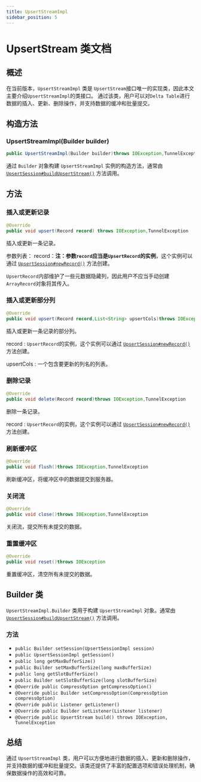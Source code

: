 ```yaml
---
title: UpsertStreamImpl
sidebar_position: 5
---
```


# UpsertStream 类文档

## 概述

在当前版本，`UpsertStreamImpl` 类是 `UpsertStream`接口唯一的实现类，因此本文主要介绍`UpsertStreamImpl`的类接口。
通过该类，用户可以对`Delta Table`进行数据的插入、更新、删除操作，并支持数据的缓冲和批量提交。

## 构造方法

### UpsertStreamImpl(Builder builder)

```java
public UpsertStreamImpl(Builder builder)throws IOException,TunnelException
```

通过 `Builder` 对象构建 `UpsertStreamImpl`
实例的构造方法，通常由 [`UpsertSession#buildUpsertStream()`](UpsertSession.md#构建upsertstream) 方法调用。

## 方法

### 插入或更新记录

```java
@Override
public void upsert(Record record) throws IOException,TunnelException
```

插入或更新一条记录。

参数列表：
record：**注：参数`record`应当是`UpsertRecord`的实例**，这个实例可以通过 [`UpsertSession#newRecord()`](UpsertSession.md#创建一个record对象) 方法创建。

`UpsertRecord`内部维护了一些元数据隐藏列，因此用户不应当手动创建`ArrayRecord`对象将其传入。


### 插入或更新部分列

```java
@Override
public void upsert(Record record,List<String> upsertCols)throws IOException,TunnelException
```

插入或更新一条记录的部分列。

record : `UpsertRecord`的实例，这个实例可以通过 [`UpsertSession#newRecord()`](UpsertSession.md#创建一个record对象) 方法创建。

upsertCols : 一个包含要更新的列名的列表。

### 删除记录

```java
@Override
public void delete(Record record)throws IOException,TunnelException
```

删除一条记录。

record : `UpsertRecord`的实例，这个实例可以通过 [`UpsertSession#newRecord()`](UpsertSession.md#创建一个record对象) 方法创建。

### 刷新缓冲区

```java
@Override
public void flush()throws IOException,TunnelException
```

刷新缓冲区，将缓冲区中的数据提交到服务器。

### 关闭流

```java
@Override
public void close()throws IOException,TunnelException
```

关闭流，提交所有未提交的数据。

### 重置缓冲区

```java
@Override
public void reset()throws IOException
```

重置缓冲区，清空所有未提交的数据。


## Builder 类

`UpsertStreamImpl.Builder` 类用于构建 `UpsertStreamImpl` 对象。通常由 [`UpsertSession#buildUpsertStream()`](UpsertSession.md#构建upsertstream) 方法调用。

### 方法

- `public Builder setSession(UpsertSessionImpl session)` 
- `public UpsertSessionImpl getSession()`
- `public long getMaxBufferSize()`
- `public Builder setMaxBufferSize(long maxBufferSize)`
- `public long getSlotBufferSize()`
- `public Builder setSlotBufferSize(long slotBufferSize)`
- `@Override public CompressOption getCompressOption()`
- `@Override public Builder setCompressOption(CompressOption compressOption)`
- `@Override public Listener getListener()`
- `@Override public Builder setListener(Listener listener)`
- `@Override public UpsertStream build() throws IOException, TunnelException`

## 总结

通过 `UpsertStreamImpl` 类，用户可以方便地进行数据的插入、更新和删除操作，并支持数据的缓冲和批量提交。该类还提供了丰富的配置选项和错误处理机制，确保数据操作的高效和可靠。